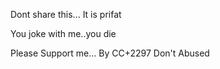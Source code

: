 Dont share this...
It is prifat


You joke with me..you die


Please Support me...
By CC+2297
Don't Abused 
